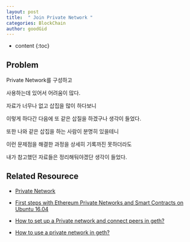 ```yaml
---
layout: post
title:  " Join Private Network "
categories: BlockChain
author: goodGid
---
```

* content
{:toc}


## Problem

Private Network를 구성하고

사용하는데 있어서 어려움이 많다.

자료가 너무나 없고 삽집을 많이 하다보니 

이렇게 하다간 다음에 또 같은 삽질을 하겠구나 생각이 들었다.

또한 나와 같은 삽집을 하는 사람이 분명히 있을테니

이런 문제점을 해결한 과정을 상세히 기록까진 못하더라도

내가 참고했던 자료들은 정리해둬야겠단 생각이 들었다.





## Related Resourece

* [Private Network](https://github.com/ethereum/go-ethereum/wiki/Private-network)

* [First steps with Ethereum Private Networks and Smart Contracts on Ubuntu 16.04](https://alanbuxton.wordpress.com/2017/07/19/first-steps-with-ethereum-private-networks-and-smart-contracts-on-ubuntu-16-04/)


* [How to set up a Private network and connect peers in geth?](https://ethereum.stackexchange.com/questions/13547/how-to-set-up-a-private-network-and-connect-peers-in-geth)


* [How to use a private network in geth?](https://ethereum.stackexchange.com/questions/18964/how-to-use-a-private-network-in-geth)